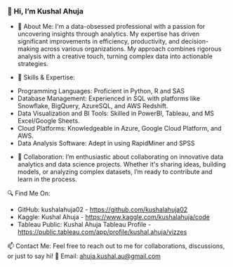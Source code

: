 

<!--
**kushalahuja02/kushalahuja02** is a ✨ _special_ ✨ repository because its `README.md` (this file) appears on your GitHub profile.

Here are some ideas to get you started:

- 🔭 I’m currently working on ...
- 🌱 I’m currently learning ...
- 👯 I’m looking to collaborate on ...
- 🤔 I’m looking for help with ...
- 💬 Ask me about ...
- 📫 How to reach me: ...
- 😄 Pronouns: ...
- ⚡ Fun fact: ...
-->

### 👋 Hi, I’m Kushal Ahuja

- 👀 About Me: I'm a data-obsessed professional with a passion for uncovering insights through analytics. My expertise has driven significant improvements in efficiency, productivity, and decision-making across various organizations. My approach combines rigorous analysis with a creative touch, turning complex data into actionable strategies.


- 🌱 Skills & Expertise:
* Programming Languages: Proficient in Python, R and SAS
* Database Management: Experienced in SQL with platforms like Snowflake, BigQuery, AzureSQL, and AWS Redshift.
* Data Visualization and BI Tools: Skilled in PowerBI, Tableau, and MS Excel/Google Sheets.
* Cloud Platforms: Knowledgeable in Azure, Google Cloud Platform, and AWS.
* Data Analysis Software: Adept in using RapidMiner and SPSS


- 💞️ Collaboration: I’m enthusiastic about collaborating on innovative data analytics and data science projects. Whether it's sharing ideas, building models, or analyzing complex datasets, I’m ready to contribute and learn in the process.

  
🔍 Find Me On:
* GitHub: 	kushalahuja02 - https://github.com/kushalahuja02 
* Kaggle: Kushal Ahuja - https://www.kaggle.com/kushalahuja/code
* Tableau Public: Kushal Ahuja Tableau Profile - https://public.tableau.com/app/profile/kushal.ahuja/vizzes

📫 Contact Me: Feel free to reach out to me for collaborations, discussions, or just to say hi! 📧 Email: ahuja.kushal.au@gmail.com 

